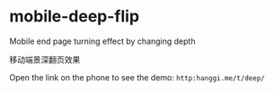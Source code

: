 mobile-deep-flip
================

Mobile end page turning effect by changing depth

移动端景深翻页效果

Open the link on the phone to see the demo: `http:hanggi.me/t/deep/`
